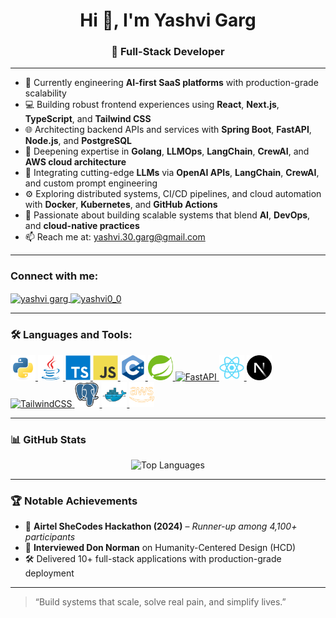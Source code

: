 <!--
**Yashvi30/Yashvi30** is a ✨ _special_ ✨ repository because its `README.md` (this file) appears on your GitHub profile.
-->

<h1 align="center">Hi 👋, I'm Yashvi Garg</h1>
<h3 align="center">🚀 Full-Stack Developer </h3>

---

- 🔭 Currently engineering **AI-first SaaS platforms** with production-grade scalability
- 💻 Building robust frontend experiences using **React**, **Next.js**, **TypeScript**, and **Tailwind CSS**
- 🌐 Architecting backend APIs and services with **Spring Boot**,  **FastAPI**, **Node.js**, and **PostgreSQL**
- 🌱 Deepening expertise in **Golang**, **LLMOps**, **LangChain**, **CrewAI**, and **AWS cloud architecture**
- 🧠 Integrating cutting-edge **LLMs** via **OpenAI APIs**, **LangChain**, **CrewAI**, and custom prompt engineering
- ⚙️ Exploring distributed systems, CI/CD pipelines, and cloud automation with **Docker**, **Kubernetes**, and **GitHub Actions**
- 🧩 Passionate about building scalable systems that blend **AI**, **DevOps**, and **cloud-native practices**
- 📫 Reach me at: [yashvi.30.garg@gmail.com](mailto:yashvi.30.garg@gmail.com)

---

<h3 align="left">Connect with me:</h3>
<p align="left">
<a href="https://linkedin.com/in/yashvi-garg" target="blank">
  <img align="center" src="https://raw.githubusercontent.com/rahuldkjain/github-profile-readme-generator/master/src/images/icons/Social/linked-in-alt.svg" alt="yashvi garg" height="30" width="40" />
</a>
<a href="https://www.leetcode.com/yashvi0_0" target="blank">
  <img align="center" src="https://raw.githubusercontent.com/rahuldkjain/github-profile-readme-generator/master/src/images/icons/Social/leet-code.svg" alt="yashvi0_0" height="30" width="40" />
</a>
</p>

---


<h3 align="left">🛠️ Languages and Tools:</h3>
<p align="left">
  <a href="https://www.python.org" target="_blank">
    <img src="https://raw.githubusercontent.com/devicons/devicon/master/icons/python/python-original.svg" alt="Python" width="40" height="40"/>
  </a>
  <a href="https://www.java.com" target="_blank">
    <img src="https://raw.githubusercontent.com/devicons/devicon/master/icons/java/java-original.svg" alt="Java" width="40" height="40"/>
  </a>
  <a href="https://www.typescriptlang.org/" target="_blank">
    <img src="https://raw.githubusercontent.com/devicons/devicon/master/icons/typescript/typescript-original.svg" alt="TypeScript" width="40" height="40"/>
  </a>
  <a href="https://developer.mozilla.org/en-US/docs/Web/JavaScript" target="_blank">
    <img src="https://raw.githubusercontent.com/devicons/devicon/master/icons/javascript/javascript-original.svg" alt="JavaScript" width="40" height="40"/>
  </a>
  <a href="https://www.w3schools.com/cpp/" target="_blank">
    <img src="https://raw.githubusercontent.com/devicons/devicon/master/icons/cplusplus/cplusplus-original.svg" alt="C++" width="40" height="40"/>
  </a>
  <a href="https://spring.io/projects/spring-boot" target="_blank">
    <img src="https://raw.githubusercontent.com/devicons/devicon/master/icons/spring/spring-original.svg" alt="Spring Boot" width="40" height="40"/>
  </a>
  <a href="https://fastapi.tiangolo.com/" target="_blank">
    <img src="https://avatars.githubusercontent.com/u/62280206?s=200&v=4" alt="FastAPI" width="40" height="40"/>
  </a>
  <a href="https://reactjs.org/" target="_blank">
    <img src="https://raw.githubusercontent.com/devicons/devicon/master/icons/react/react-original.svg" alt="React" width="40" height="40"/>
  </a>
  <a href="https://nextjs.org/" target="_blank">
    <img src="https://raw.githubusercontent.com/devicons/devicon/master/icons/nextjs/nextjs-original.svg" alt="Next.js" width="40" height="40"/>
  </a>
  <a href="https://tailwindcss.com/" target="_blank">
    <img src="https://www.vectorlogo.zone/logos/tailwindcss/tailwindcss-icon.svg" alt="TailwindCSS" width="40" height="40"/>
  </a>
  <a href="https://www.postgresql.org/" target="_blank">
    <img src="https://raw.githubusercontent.com/devicons/devicon/master/icons/postgresql/postgresql-original.svg" alt="PostgreSQL" width="40" height="40"/>
  </a>
  <a href="https://www.docker.com/" target="_blank">
    <img src="https://raw.githubusercontent.com/devicons/devicon/master/icons/docker/docker-original.svg" alt="Docker" width="40" height="40"/>
  </a>
  <a href="https://aws.amazon.com/" target="_blank">
    <img src="https://raw.githubusercontent.com/devicons/devicon/master/icons/amazonwebservices/amazonwebservices-line-wordmark.svg" alt="AWS" width="40" height="40"/>
  </a>
</p>

---

<h3 align="left">📊 GitHub Stats</h3>
<p align="center">
  <img src="https://github-readme-stats.vercel.app/api/top-langs/?username=Yashvi30&layout=compact&theme=radical" alt="Top Languages" width="50%"/>
</p>

---

<h3 align="left">🏆 Notable Achievements</h3>

- 🥈 **Airtel SheCodes Hackathon (2024)** – *Runner-up among 4,100+ participants*
- 🎤 **Interviewed Don Norman** on Humanity-Centered Design (HCD)
- 🛠️ Delivered 10+ full-stack applications with production-grade deployment

---

> “Build systems that scale, solve real pain, and simplify lives.”



